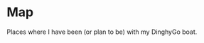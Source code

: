# Map

Places where I have been (or plan to be) with my DinghyGo boat.

<l-map ref="map" v-model:zoom="zoom" :center="[47.41322, -1.219482]">
  <l-tile-layer
    url="https://{s}.tile.openstreetmap.org/{z}/{x}/{y}.png"
    layer-type="base"
    name="OpenStreetMap"
  ></l-tile-layer>
</l-map>

<script lang="ts">
import { externalLinkIconPlugin } from '@vuepress/plugin-external-link-icon'
import 'leaflet/dist/leaflet.css';

import { LMap, LTileLayer, LMarker, LIcon } from "@vue-leaflet/vue-leaflet";

export default {
  Default: true,
  components: {
    LMap,
    LTileLayer,
    LMarker,
    LIcon,
  },
  data() {
      return {
        zoom: 8,
        iconWidth: 21,
        iconHeight: 42,
      };
    },
    computed: {
      iconUrl() {
        return `https://placekitten.com/${this.iconWidth}/${this.iconHeight}`;
      },
      iconSize(): L.PointExpression {
        return [this.iconWidth, this.iconHeight];
      },
    },
    methods: {
      changeIcon() {
        this.iconWidth += 1;
        if (this.iconWidth > this.iconHeight) {
          this.iconWidth = Math.floor(this.iconHeight / 2);
        }
      },
    },
  };
//Further here: https://github.com/vue-leaflet/vue-leaflet
</script>
